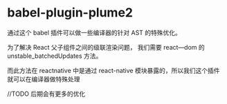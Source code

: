 # babel-plugin-plume2

通过这个 babel 插件可以做一些编译器的针对 AST 的特殊优化。

为了解决 React 父子组件之间的级联渲染问题，
我们需要 react—dom 的 unstable_batchedUpdates 方法。

而此方法在 reactnative 中是通过 react-native 模块暴露的，所以我们这个插件就可以在编译器做特殊处理

//TODO 后期会有更多的优化
